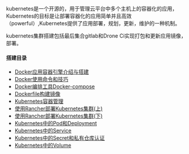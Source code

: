 kubernetes是一个开源的，用于管理云平台中多个主机上的容器化的应用，Kubernetes的目标是让部署容器化的应用简单并且高效（powerful）,Kubernetes提供了应用部署，规划，更新，维护的一种机制。

kubernetes集群搭建包括最后集合gitlab和Drone Ci实现打包和更新应用镜像，部署。

#### 搭建目录

* [Docker应用容器引擎介绍与搭建]()
* [Docker使用命令和技巧]()
* [Docker编排工具Docker-compose]()
* [Dockerfile构建镜像]()
* [Kubernetes容器管理 ]()
* [使用Rancher部署Kubernetes集群(上)]()
* [使用Rancher部署Kubernetes集群(下)]()
* [Kubernetes中的Pod和Deployment]()
* [Kubernetes中的Service]()
* [Kubernetes中的Secret和私有仓库认证]()
* [Kubernetes中的Volume]()


